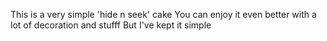 This is a very simple 'hide n seek' cake
You can enjoy it even better with a lot of decoration and stufff
But I've kept it simple